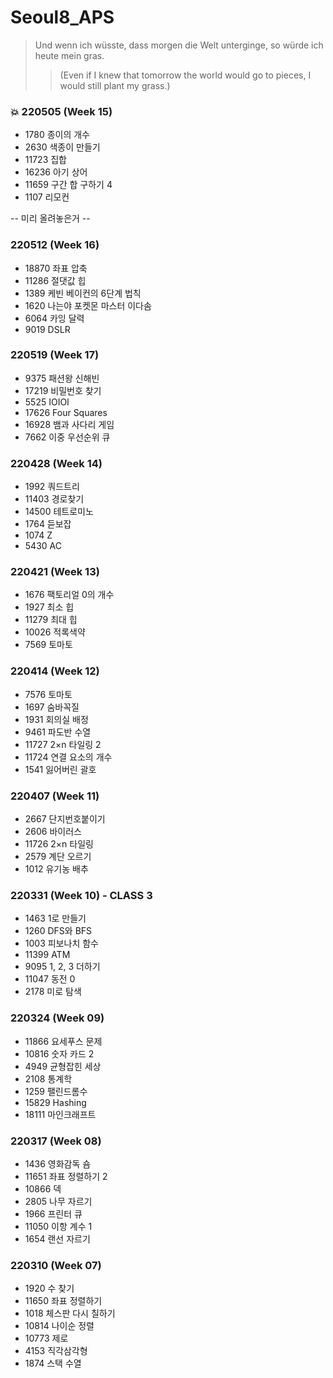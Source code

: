 # Seoul8_APS

> Und wenn ich wüsste, dass morgen die Welt unterginge, so würde ich heute mein gras.
>
> > (Even if I knew that tomorrow the world would go to pieces, I would still plant my grass.)



### 💥 220505 (Week 15) 

- 1780  종이의 개수
- 2630  색종이 만들기
- 11723 집합
- 16236 아기 상어
- 11659 구간 합 구하기 4
- 1107  리모컨



 -- 미리 올려놓은거 --

### 220512 (Week 16) 

- 18870 좌표 압축
- 11286 절댓값 힙
- 1389  케빈 베이컨의 6단계 법칙
- 1620  나는야 포켓몬 마스터 이다솜
- 6064  카잉 달력
- 9019  DSLR

### 220519 (Week 17) 

- 9375  패션왕 신해빈
- 17219 비밀번호 찾기
- 5525  IOIOI
- 17626 Four Squares
- 16928 뱀과 사다리 게임
- 7662  이중 우선순위 큐



### 220428 (Week 14) 

- 1992	쿼드트리
- 11403	경로찾기
- 14500	테트로미노
- 1764	듣보잡
- 1074	Z
- 5430	AC

### 220421 (Week 13) 

- 1676 팩토리얼 0의 개수
- 1927 최소 힙
- 11279 최대 힙
- 10026 적록색약
- 7569 토마토

### 220414 (Week 12) 

- 	7576	토마토
- 1697	숨바꼭질
- 1931	회의실 배정
- 9461	파도반 수열
- 11727	2×n 타일링 2
- 11724	연결 요소의 개수
- 1541	잃어버린 괄호

### 220407 (Week 11) 

- 2667	단지번호붙이기
- 2606	바이러스
- 11726	2×n 타일링
- 2579	계단 오르기
- 1012	유기농 배추

### 220331 (Week 10) - CLASS 3

- 1463	1로 만들기
- 1260	DFS와 BFS
- 1003	피보나치 함수
- 11399	ATM
- 9095	1, 2, 3 더하기
- 11047	동전 0
- 2178	미로 탐색

### 220324 (Week 09)

- 11866 	요세푸스 문제
- 10816	숫자 카드 2
- 4949	균형잡힌 세상
- 2108	통계학
- 1259	팰린드롬수
- 15829	Hashing
- 18111	마인크래프트

### 220317 (Week 08)

- 1436	영화감독 숌	
- 11651	좌표 정렬하기 2	
- 10866	덱
- 2805	나무 자르기	
- 1966	프린터 큐	
- 11050	이항 계수 1	
- 1654	랜선 자르기

### 220310  (Week 07)

- 1920 	수 찾기	
- 11650 	좌표 정렬하기
- 1018	체스판 다시 칠하기	
- 10814	나이순 정렬	
- 10773	제로	
- 4153	직각삼각형	
- 1874	스택 수열



